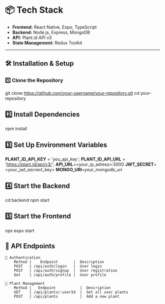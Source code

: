 # 📦 Tech Stack
- **Frontend:** React Native, Expo, TypeScript
- **Backend:** Node.js, Express, MongoDB
- **API:** Plant.id API v3
- **State Management:** Redux Toolkit

---

## 🛠 Installation & Setup

### 1️⃣ Clone the Repository
git clone https://github.com/your-username/your-repository.git
cd your-repository

## 2️⃣ Install Dependencies
npm install

## 3️⃣ Set Up Environment Variables

**PLANT_ID_API_KEY** = 'you_api_key';
**PLANT_ID_API_URL** = 'https://plant.id/api/v3/';
**API_URL**=<your_ip_adress>:5000
**JWT_SECRET**=<your_jwt_secrect_key>
**MONGO_URI**=your_mongodb_uri

## 4️⃣ Start the Backend
cd backend
npm start

## 5️⃣ Start the Frontend
npx expo start


## 📌 API Endpoints

    🔹 Authentication
        Method |	Endpoint	   |  Description
        POST   | /api/auth/login   |  User login
        POST   | /api/auth/signup  |  User registration
        Get	   | /api/auth/profile |  User profile

    🔹 Plant Management
        Method |   Endpoint	          |  Description
        GET	   | /api/plants/:userId  |  Get all user plants
        POST   | /api/plants	      |  Add a new plant



